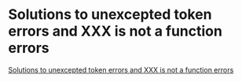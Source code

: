 # Solutions to unexcepted token errors and XXX is not a function errors
[Solutions to unexcepted token errors and XXX is not a function errors](https://aiwithcloud.com/2022/09/19/solutions_to_unexcepted_token_errors_and_xxx_is_not_a_function_errors/)